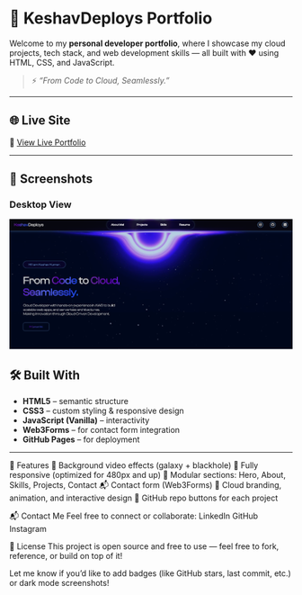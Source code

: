 # 🚀 KeshavDeploys Portfolio

Welcome to my **personal developer portfolio**, where I showcase my cloud projects, tech stack, and web development skills — all built with ❤️ using HTML, CSS, and JavaScript.
> ⚡ _“From Code to Cloud, Seamlessly.”_
---

## 🌐 Live Site
🔗 [View Live Portfolio](https://KeshavDeploys.github.io/Portfolio)

---

## 📸 Screenshots

### Desktop View  
![Desktop View](images/Project3.png)

## 🛠️ Built With

- **HTML5** – semantic structure
- **CSS3** – custom styling & responsive design
- **JavaScript (Vanilla)** – interactivity
- **Web3Forms** – for contact form integration
- **GitHub Pages** – for deployment
---

🎯 Features
🎥 Background video effects (galaxy + blackhole)
📱 Fully responsive (optimized for 480px and up)
🧩 Modular sections: Hero, About, Skills, Projects, Contact
📬 Contact form (Web3Forms)
🧠 Cloud branding, animation, and interactive design
🔗 GitHub repo buttons for each project

📬 Contact Me
Feel free to connect or collaborate:
LinkedIn
GitHub
Instagram

📝 License
This project is open source and free to use — feel free to fork, reference, or build on top of it!

Let me know if you’d like to add badges (like GitHub stars, last commit, etc.) or dark mode screenshots!
